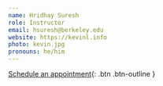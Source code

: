```yaml
---
name: Hridhay Suresh
role: Instructor
email: hsuresh@berkeley.edu
website: https://kevinl.info
photo: kevin.jpg
pronouns: he/him
---
```


[Schedule an appointment](#){: .btn .btn-outline }
